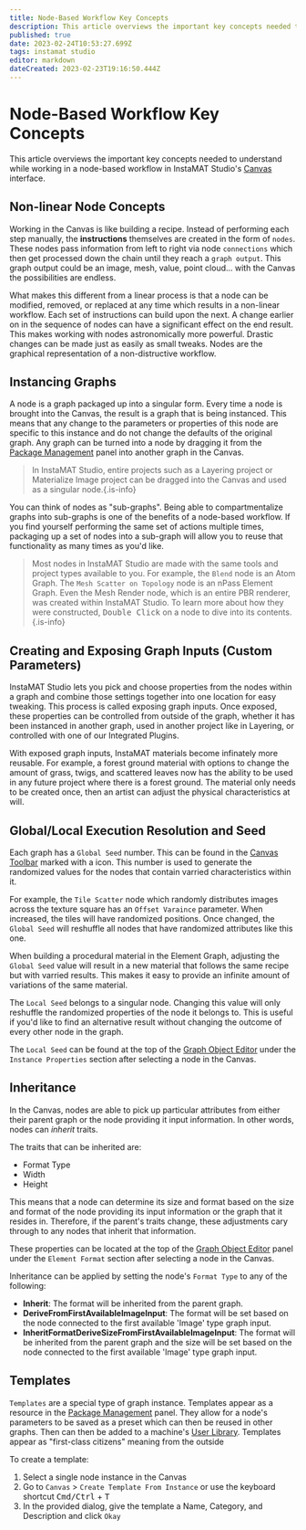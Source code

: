 ```yaml
---
title: Node-Based Workflow Key Concepts
description: This article overviews the important key concepts needed to understand while working in a node-based workflow in InstaMAT Studio's Canvas interface.
published: true
date: 2023-02-24T10:53:27.699Z
tags: instamat studio
editor: markdown
dateCreated: 2023-02-23T19:16:50.444Z
---
```


# Node-Based Workflow Key Concepts

This article overviews the important key concepts needed to understand while working in a node-based workflow in InstaMAT Studio's [Canvas](/Products/InstaMAT_Studio/Canvas) interface.

## Non-linear Node Concepts

Working in the Canvas is like building a recipe. Instead of performing each step manually, the **instructions** themselves are created in the form of `nodes`. These nodes pass information from left to right via node `connections` which then get processed down the chain until they reach a `graph output`. This graph output could be an image, mesh, value, point cloud... with the Canvas the possibilities are endless.

What makes this different from a linear process is that a node can be modified, removed, or replaced at any time which results in a non-linear workflow. Each set of instructions can build upon the next. A change earlier on in the sequence of nodes can have a significant effect on the end result. This makes working with nodes astronomically more powerful. Drastic changes can be made just as easily as small tweaks. Nodes are the graphical representation of a non-distructive workflow.

## Instancing Graphs

A node is a graph packaged up into a singular form. Every time a node is brought into the Canvas, the result is a graph that is being instanced. This means that any change to the parameters or properties of this node are specific to this instance and do not change the defaults of the original graph. Any graph can be turned into a node by dragging it from the [Package Management](/Products/InstaMAT_Studio/Canvas/Canvas_Interface/Package_Management) panel into another graph in the Canvas.

> In InstaMAT Studio, entire projects such as a Layering project or Materialize Image project can be dragged into the Canvas and used as a singular node.{.is-info}

You can think of nodes as "sub-graphs". Being able to compartmentalize graphs into sub-graphs is one of the benefits of a node-based workflow. If you find yourself performing the same set of actions multiple times, packaging up a set of nodes into a sub-graph will allow you to reuse that functionality as many times as you'd like.

> Most nodes in InstaMAT Studio are made with the same tools and project types available to you. For example, the `Blend` node is an Atom Graph. The `Mesh Scatter on Topology` node is an nPass Element Graph. Even the Mesh Render node, which is an entire PBR renderer, was created within InstaMAT Studio. To learn more about how they were constructed, <kbd>Double Click</kbd> on a node to dive into its contents. {.is-info}

## Creating and Exposing Graph Inputs (Custom Parameters)

InstaMAT Studio lets you pick and choose properties from the nodes within a graph and combine those settings together into one location for easy tweaking. This process is called exposing graph inputs. Once exposed, these properties can be controlled from outside of the graph, whether it has been instanced in another graph, used in another project like in Layering, or controlled with one of our Integrated Plugins.

With exposed graph inputs, InstaMAT materials become infinately more reusable. For example, a forest ground material with options to change the amount of grass, twigs, and scattered leaves now has the ability to be used in any future project where there is a forest ground. The material only needs to be created once, then an artist can adjust the physical characteristics at will.

## Global/Local Execution Resolution and Seed

Each graph has a `Global Seed` number. This can be found in the [Canvas Toolbar](/Products/InstaMAT_Studio/Canvas/Canvas_Interface/Canvas_Toolbar) marked with a <i class="fa-regular fa-seedling"></i> icon. This number is used to generate the randomized values for the nodes that contain varried characteristics within it.

For example, the `Tile Scatter` node which randomly distributes images across the texture square has an `Offset Varaince` parameter. When increased, the tiles will have randomized positions. Once changed, the `Global Seed` will reshuffle all nodes that have randomized attributes like this one.

When building a procedural material in the Element Graph, adjusting the `Global Seed` value will result in a new material that follows the same recipe but with varried results. This makes it easy to provide an infinite amount of variations of the same material.

The `Local Seed` belongs to a singular node. Changing this value will only reshuffle the randomized properties of the node it belongs to. This is useful if you'd like to find an alternative result without changing the outcome of every other node in the graph.

The `Local Seed` can be found at the top of the [Graph Object Editor](/Products/InstaMAT_Studio/Canvas/Canvas_Interface/Graph_Object_Editor) under the `Instance Properties` section after selecting a node in the Canvas.

## Inheritance

In the Canvas, nodes are able to pick up particular attributes from either their parent graph or the node providing it input information. In other words, nodes can *inherit* traits.

The traits that can be inherited are:

- Format Type
- Width
- Height

This means that a node can determine its size and format based on the size and format of the node providing its input information or the graph that it resides in. Therefore, if the parent's traits change, these adjustments cary through to any nodes that inherit that information.

These properties can be located at the top of the [Graph Object Editor](/Products/InstaMAT_Studio/Canvas/Canvas_Interface/Graph_Object_Editor) panel under the  `Element Format` section after selecting a node in the Canvas.

Inheritance can be applied by setting the node's `Format Type` to any of the following:

- **Inherit**: The format will be inherited from the parent graph.
- **DeriveFromFirstAvailableImageInput**: The format will be set based on the node connected to the first available 'Image' type graph input.
- **InheritFormatDeriveSizeFromFirstAvailableImageInput**: The format will be inherited from the parent graph and the size will be set based on the node connected to the first available 'Image' type graph input.

## Templates

`Templates` are a special type of graph instance. Templates appear as a resource in the [Package Management](/Products/InstaMAT_Studio/Canvas/Canvas_Interface/Package_Management) panel. They allow for a node's parameters to be saved as a preset which can then be reused in other graphs. Then can then be added to a machine's [User Library](/Products/InstaMAT_Studio/Canvas/Canvas_Interface/Graph_Library#user-library). Templates appear as "first-class citizens" meaning from the outside


To create a template:

1. Select a single node instance in the Canvas
2. Go to `Canvas` > `Create Template From Instance` or use the keyboard shortcut <kbd>Cmd/Ctrl</kbd> + <kbd>T</kbd>
3. In the provided dialog, give the template a Name, Category, and Description and click `Okay`